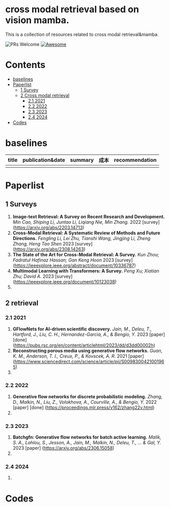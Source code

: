 # cross modal retrieval based on vision mamba.

This is a collection of resources related to cross modal retrieval&mamba.

![PRs Welcome](https://img.shields.io/badge/PRs-Welcome-green) [![Awesome](https://awesome.re/badge.svg)](https://awesome.re)

# Contents

- [baselines](#baselines)
- [Paperlist](#Papers)
  - [1 Survey](#Surveys)
  - [2 Cross modal retrieval](#retrieval)
     - [2.1 2021](#2021)
     - [2.2 2022](#2022)
     - [2.3 2023](#2023)
     - [2.4 2024](#2024)
- [Codes](#Codes)
  
<a name="baselines" />

# baselines
|title|publication&date|summary|成本|recommendation|
|---|---|---|---|---|
||||||



<a name="Papers" />

# Paperlist

<a name="surveys" />

## 1 Surveys

1. **Image-text Retrieval: A Survey on Recent Research and Development.** *Min Cao, Shiping Li, Juntao Li, Liqiang Nie, Min Zhang.* 2022 [survey] (https://arxiv.org/abs/2203.14713)
2. **Cross-Modal Retrieval: A Systematic Review of Methods and Future Directions.** *Fengling Li, Lei Zhu, Tianshi Wang, Jingjing Li, Zheng Zhang, Heng Tao Shen* 2023 [survey] (https://arxiv.org/abs/2308.14263)
3. **The State of the Art for Cross-Modal Retrieval: A Survey.** *Kun Zhou; Fadratul Hafinaz Hassan; Gan Keng Hoon* 2023 [survey]  (https://ieeexplore.ieee.org/abstract/document/10336787)
4. **Multimodal Learning with Transformers: A Survey.** *Peng Xu; Xiatian Zhu; David A.* 2023 [survey] (https://ieeexplore.ieee.org/document/10123038)
5. 

<a name="retrieval" />

## 2 retrieval

<a name="2021" />

### 2.1 2021

1. **GFlowNets for AI-driven scientific discovery.** *Jain, M., Deleu, T., Hartford, J., Liu, C. H., Hernandez-Garcia, A., & Bengio, Y.* 2023 [paper] [done] (https://pubs.rsc.org/en/content/articlehtml/2023/dd/d3dd00002h)
2. **Reconstructing porous media using generative flow networks.** *Guan, K. M., Anderson, T. I., Creux, P., & Kovscek, A. R.* 2021 [paper] (https://www.sciencedirect.com/science/article/pii/S0098300421001965)
3. 

<a name="2022" />

### 2.2 2022

1. **Generative flow networks for discrete probabilistic modeling.** *Zhang, D., Malkin, N., Liu, Z., Volokhova, A., Courville, A., & Bengio, Y.* 2022 [paper] [done] (https://proceedings.mlr.press/v162/zhang22v.html)
2. 


<a name="2023" />

### 2.3 2023

1. **Batchgfn: Generative flow networks for batch active learning.** *Malik, S. A., Lahlou, S., Jesson, A., Jain, M., Malkin, N., Deleu, T., ... & Gal, Y.* 2023 [paper] (https://arxiv.org/abs/2306.15058)
2. 

<a name="2024" />

### 2.4 2024

1. 

<a name="Codes" />

# Codes







    
